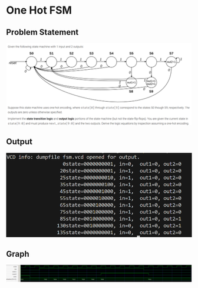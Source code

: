 # One Hot FSM
<h2>Problem Statement</h2>
<img src="Screenshot 2025-07-21 201910.png">
<h2>Output</h2>
<img src="output.png">
<h2>Graph</h2>
<img src="graph.png">
